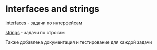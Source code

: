 # Interfaces and strings

[interfaces](interfaces) - задачи по интерфейсам

[strings](strings) - задачи по строкам

Также добавлена документация и тестирование для каждой задачи